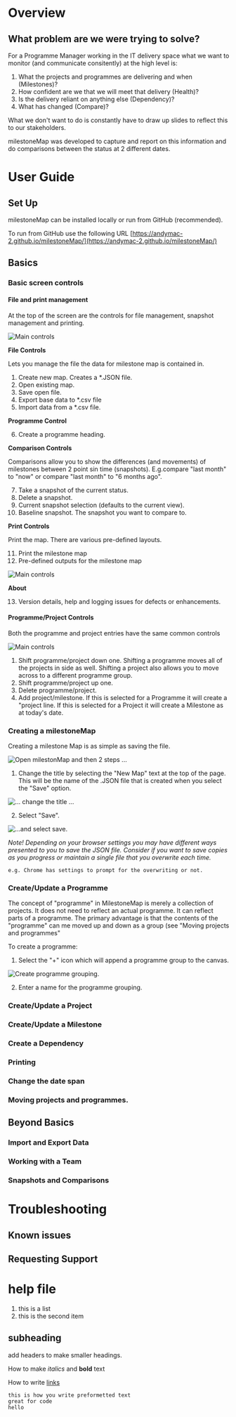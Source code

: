 # Overview
## What problem are we were trying to solve?
For a Programme Manager working in the IT delivery space what we want to monitor (and communicate consitently) at the high level is:
1. What the projects and programmes are delivering and when (Milestones)?
2. How confident are we that we will meet that delivery (Health)?
3. Is the delivery reliant on anything else (Dependency)?
4. What has changed (Compare)?

What we don't want to do is constantly have to draw up slides to reflect this to our stakeholders.

milestoneMap was developed to capture and report on this information and do comparisons between the status at 2 different dates.

# User Guide
## Set Up
milestoneMap can be installed locally or run from GitHub (recommended).

To run from GitHub use the following URL [https://andymac-2.github.io/milestoneMap/](https://andymac-2.github.io/milestoneMap/)

## Basics
### Basic screen controls
#### File and print management

At the top of the screen are the controls for file management, snapshot management and printing.

![Main controls](./helpfiles/Controls1.png)

**File Controls**

Lets you manage the file the data for milestone map is contained in.

1. Create new map. Creates a *.JSON file.
2. Open existing map.
3. Save open file.
4. Export base data to *.csv file
5. Import data from a *.csv file.

**Programme Control**

6. Create a programme heading.

**Comparison Controls**

Comparisons allow you to show the differences (and movements) of milestones between 2 point sin time (snapshots). E.g.compare "last month" to "now" or compare "last month" to "6 months ago".

7. Take a snapshot of the current status.
8. Delete a snapshot.
9. Current snapshot selection (defaults to the current view).
10. Baseline snapshot. The snapshot you want to compare to.

**Print Controls**

Print the map. There are various pre-defined layouts.

11. Print the milestone map
12. Pre-defined outputs for the milestone map

![Main controls](./helpfiles/PrintLayouts.png)

**About**

13. Version details, help and logging issues for defects or enhancements.

#### Programme/Project Controls
Both the programme and project entries have the same common controls

![Main controls](./helpfiles/Controls2.png)

1. Shift programme/project down one.
	Shifting a programme moves all of the projects in side as well.
	Shifting a project also allows you to move across to a different programme group.	
2. Shift programme/project up one.
3. Delete programme/project.
4. Add project/milestone.
	If this is selected for a Programme it will create a "project line.
	If this is selected for a Project it will create a Milestone as at today's date.

### Creating a milestoneMap
Creating a milestone Map is as simple as saving the file. 

![Open milestonMap and then 2 steps ...](./helpfiles/SetUP_1.png)

1. Change the title by selecting the "New Map" text at the top of the page. This will be the name of the .JSON file that is created when you select the "Save" option.

![... change the title ...](./helpfiles/Setup_2.png)

2. Select "Save".

![...and select save.](./helpfiles/Setup_3.png)

*Note! Depending on your browser settings you may have different ways presented to you to save the JSON file. Consider if you want to save copies as you progress or maintain a single file that you overwrite each time.*

	e.g. Chrome has settings to prompt for the overwriting or not.

### Create/Update a Programme
The concept of "programme" in MilestoneMap is merely a collection of projects. It does not need to reflect an actual programme. It can reflect parts of a programme. The primary advantage is that the contents of the "programme" can me moved up and down as a group (see "Moving projects and programmes"

To create a programme:

1. Select the "+" icon which will append a programme group to the canvas.

![Create programme grouping.](./helpfiles/Create_PgM1.png)

2. Enter a name for the programme grouping.


### Create/Update a Project
### Create/Update a Milestone
### Create a Dependency
### Printing
### Change the date span
### Moving projects and programmes.

## Beyond Basics
### Import and Export Data
### Working with a Team
### Snapshots and Comparisons

# Troubleshooting
## Known issues
## Requesting Support

# help file

1. this is a list
2. this is the second item

## subheading

add headers to make smaller headings.

How to make *italics* and **bold** text

How to write [links](google.com)

```
this is how you write preformetted text
great for code
hello
```


